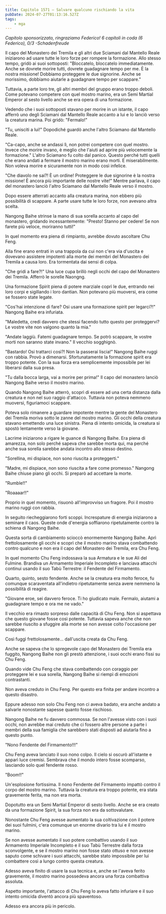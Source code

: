 ```yaml
---
title: Capitolo 1571 – Salvare qualcuno rischiando la vita
pubDate: 2024-07-27T01:13:16.527Z
tags:
    - mga
---
```



<em>Capitolo sponsorizzato, ringraziamo Federico!
6 capitoli in coda (6 Federico), 0/3
-Schadenfreude</em>


Il capo del Monastero dei Tremila e gli altri due Sciamani dal Mantello Reale iniziarono ad usare tutte le loro forze per rompere la formazione. Allo stesso tempo, gridò ai suoi sottoposti: "Bloccatelo, bloccatelo immediatamente. Anche se dovrete morire tutti, dovrete guadagnare tempo per me. È la nostra missione! Dobbiamo proteggere le due signorine. Anche se morissimo, dobbiamo aiutarle a guadagnare tempo per scappare."


Tuttavia, a parte loro tre, gli altri membri del gruppo erano troppo deboli. Come potevano competere con quel mostro marino, era un Semi Martial Emperor al sesto livello anche se era opera di una formazione.


Vedendo che i suoi sottoposti stavano per morire in un istante, il capo afferrò uno degli Sciamani dal Mantello Reale accanto a lui e lo lanciò verso la creatura marina. Poi gridò: "Fermalo!"


"Tu, unisciti a lui!" Dopodiché guardò anche l'altro Sciamano dal Mantello Reale.


"Ca-capo, anche se andassi lì, non potrei competere con quel mostro. Invece che morire invano, è meglio che l'aiuti ad aprire più velocemente la formazione." L'altro Sciamano fu colto dal panico. Questo perché tutti quelli che erano andati a fermare il mostro marino erano morti. E miserabilmente. Non voleva morire e sicuramente non in modo così infelice.


"Che diavolo ne sai?! È un ordine! Proteggere le due signorine è la nostra missione! È ancora più importante delle nostre vite!" Mentre parlava, il capo del monastero lanciò l'altro Sciamano dal Mantello Reale verso il mostro.


Dopo essere atterrati accanto alla creatura marina, non ebbero più possibilità di scappare. A parte usare tutte le loro forze, non avevano altra scelta.


Nangong Baihe strinse la mano di sua sorella accanto al capo del monastero, gridando incessantemente: "Presto! Stanno per cedere! Se non farete più veloce, moriranno tutti!"


In quel momento era piena di rimpianto, avrebbe dovuto ascoltare Chu Feng.


Alla fine erano entrati in una trappola da cui non c'era via d'uscita e dovevano assistere impotenti alla morte dei membri del Monastero dei Tremila a causa loro. Era tormentata dai sensi di colpa.


"Che gridi a fare?!" Una luce cupa brillò negli occhi del capo del Monastero dei Tremila. Afferrò le sorelle Naongng.


Una formazione Spirit piena di potere marziale coprì le due, entrando nei loro corpi e sigillando i loro dantian. Non potevano più muoversi, era come se fossero state legate.


"Cos'hai intenzione di fare? Osi usare una formazione spirit per legarci?!" Nangong Baihe era infuriata.


"Maledetta, credi davvero che stessi facendo tutto questo per proteggervi? Le vostre vite non valgono quanto la mia."


"Andate laggiù. Fatemi guadagnare tempo. Se potrò scappare, le vostre morti non saranno state invano." Il vecchio sogghignò.


"Bastardo! Osi trattarci così?! Non la passerai liscia!" Nangong Baihe ruggì con rabbia. Provò a dimenarsi. Sfortunatamente la formazione spirit era troppo potente. Con la sua forza era semplicemente impossibile per lei liberarsi dalla sua presa.


"Tu dalla bocca larga, vai a morire per prima!" Il capo del monastero lanciò Nangong Baihe verso il mostro marino.


Quando Nangong Baihe atterrò, scoprì di essere ad una certa distanza dalla creatura e non nel suo raggio d'attacco. Tuttavia non poteva nemmeno muoversi, figuriamoci scappare.


Poteva solo rimanere a guardare impotente mentre la gente del Monastero dei Tremila moriva sotto le zanne del mostro marino. Gli occhi della creatura stavano emettendo una luce sinistra. Piena di intento omicida, la creatura si spostò lentamente verso la giovane.


Lacrime iniziarono a rigare le guance di Nangong Baihe. Era piena di amarezza, non solo perché sapeva che sarebbe morta qui, ma perché anche sua sorella sarebbe andata incontro allo stesso destino.


"Sorellina, mi dispiace, non sono riuscita a proteggerti."


"Madre, mi dispiace, non sono riuscita a fare come promesso." Nangong Baihe chiuse piano gli occhi. Si preparò ad accettare la morte.


"Rumble!!"


"Roaaaar!!"


Proprio in quel momento, risuonò all'improvviso un fragore. Poi il mostro marino ruggì con rabbia.


In seguito riecheggiarono forti scoppi. Increspature di energia iniziarono a seminare il caos. Queste onde d'energia soffiarono ripetutamente contro la schiena di Nangong Baihe.


Questa sorta di cambiamento scioccò enormemente Nangong Baihe. Aprì frettolosamente gli occhi e scoprì che il mostro marino stava combattendo contro qualcuno e non era il capo del Monastero dei Tremila, era Chu Feng.


In quel momento Chu Feng indossava la sua Armatura e le sue Ali del Fulmine. Brandiva un Armamento Imperiale Incompleto e lanciava attacchi continui usando il suo Tabù Terrestre: il Fendente del Firmamento.


Quarto, quinto, sesto fendente. Anche se la creatura era molto feroce, fu comunque scaraventata all'indietro ripetutamente senza avere nemmeno la possibilità di reagire.


"Giovane eroe, sei davvero feroce. Ti ho giudicato male. Fermalo, aiutami a guadagnare tempo e ora me ne vado."


Il vecchio era rimasto sorpreso dalle capacità di Chu Feng. Non si aspettava che questo giovane fosse così potente. Tuttavia sapeva anche che non sarebbe riuscito a sfuggire alla morte se non avesse colto l'occasione per scappare.


Così fuggì frettolosamente... dall'uscita creata da Chu Feng.


Anche se sapeva che lo spregevole capo del Monastero dei Tremila era fuggito, Nangong Baihe non gli prestò attenzione, i suoi occhi erano fissi su Chu Feng.


Quando vide Chu Feng che stava combattendo con coraggio per proteggere lei e sua sorella, Nangong Baihe si riempì di emozioni contrastanti.


Non aveva creduto in Chu Feng. Per questo era finita per andare incontro a questo disastro.


Eppure adesso non solo Chu Feng non ci aveva badato, era anche andato a salvarle nonostante sapesse quanto fosse rischioso.


Nangong Baihe ne fu davvero commossa. Se non l'avesse visto con i suoi occhi, non avrebbe mai creduto che ci fossero altre persone a parte i membri della sua famiglia che sarebbero stati disposti ad aiutarla fino a questo punto.


"Nono Fendente del Firmamento!!!"


Chu Feng aveva lanciato il suo nono colpo. Il cielo si oscurò all'istante e apparì luce cremisi. Sembrava che il mondo intero fosse scomparso, lasciando solo quel fendente rosso.


"Boom!!"


Un'esplosione fortissima. Il nono Fendente del Firmamento impattò contro il corpo del mostro marino. Tuttavia la creatura era troppo potente, era stata gravemente ferita, ma non era morta.


Dopotutto era un Semi Martial Emperor di sesto livello. Anche se era creato da una formazione Spirit, la sua forza non era da sottovalutare.


Nonostante Chu Feng avesse aumentato la sua coltivazione con il potere dei suoi fulmini, c'era comunque un enorme divario tra lui e il mostro marino.


Se non avesse aumentato il suo potere combattivo usando il suo Armamento Imperiale Incompleto e il suo Tabù Terrestre dalla forza sconvolgente, e se il mostro marino non fosse stato ottuso e non avesse saputo come schivare i suoi attacchi, sarebbe stato impossibile per lui combattere così a lungo contro questa creatura.


Adesso aveva finito di usare la sua tecnica e, anche se l'aveva ferito gravemente, il mostro marino possedeva ancora una forza combattiva assoluta.


Aspetto importante, l'attacco di Chu Feng lo aveva fatto infuriare e il suo intento omicida diventò ancora più spaventoso.


Adesso era ancora più in pericolo.
                                


                                



